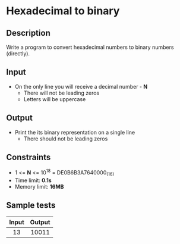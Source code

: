 # Hexadecimal to binary

## Description
Write a program to convert hexadecimal numbers to binary numbers (directly).

## Input
- On the only line you will receive a decimal number - **N**
  - There will not be leading zeros
  - Letters will be uppercase

## Output
- Print the its binary representation on a single line
  - There should not be leading zeros

## Constraints
- 1 <= **N** <= 10<sup>18</sup> = DE0B6B3A7640000<sub>(16)</sub>
- Time limit: **0.1s**
- Memory limit: **16MB**

## Sample tests

| Input | Output |
|:-----:|:------:|
| 13    | 10011  |